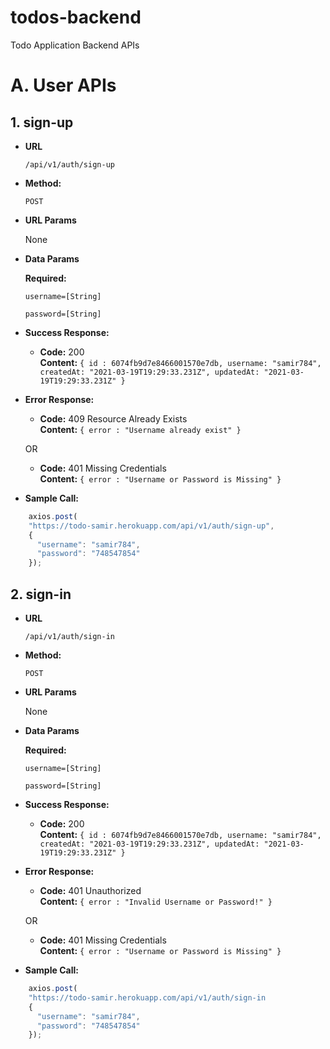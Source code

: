 # todos-backend
Todo Application Backend APIs

# A. User APIs

## 1. sign-up

* **URL**

  `/api/v1/auth/sign-up`

* **Method:**

  `POST`
  
*  **URL Params**

   None

* **Data Params**

  **Required:**
 
   `username=[String]`
   
   `password=[String]`

* **Success Response:**

  * **Code:** 200 <br />
    **Content:** `{ id : 6074fb9d7e8466001570e7db, username: "samir784", createdAt: "2021-03-19T19:29:33.231Z", updatedAt: "2021-03-19T19:29:33.231Z" }`
 
* **Error Response:**

  * **Code:** 409 Resource Already Exists <br />
    **Content:** `{ error : "Username already exist" }`

  OR

  * **Code:** 401 Missing Credentials <br />
    **Content:** `{ error : "Username or Password is Missing" }`

* **Sample Call:**

```javascript
    axios.post(
    "https://todo-samir.herokuapp.com/api/v1/auth/sign-up",
    {
      "username": "samir784",
      "password": "748547854"
    });
  ```
  
## 2. sign-in

* **URL**

  `/api/v1/auth/sign-in`

* **Method:**

  `POST`
  
*  **URL Params**

   None

* **Data Params**

  **Required:**
 
   `username=[String]`
   
   `password=[String]`

* **Success Response:**

  * **Code:** 200 <br />
    **Content:** `{ id : 6074fb9d7e8466001570e7db, username: "samir784", createdAt: "2021-03-19T19:29:33.231Z", updatedAt: "2021-03-19T19:29:33.231Z" }`
 
* **Error Response:**

  * **Code:** 401 Unauthorized <br />
    **Content:** `{ error : "Invalid Username or Password!" }`

  OR

  * **Code:** 401 Missing Credentials <br />
    **Content:** `{ error : "Username or Password is Missing" }`

* **Sample Call:**

```javascript
    axios.post(
    "https://todo-samir.herokuapp.com/api/v1/auth/sign-in
    {
      "username": "samir784",
      "password": "748547854"
    });
  ```
